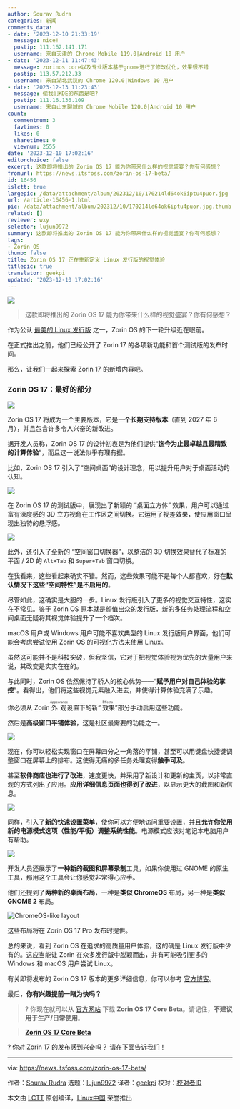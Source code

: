 ```yaml
---
author: Sourav Rudra
categories: 新闻
comments_data:
- date: '2023-12-10 21:33:19'
  message: nice!
  postip: 111.162.141.171
  username: 来自天津的 Chrome Mobile 119.0|Android 10 用户
- date: '2023-12-11 11:47:43'
  message: zorinos core以及专业版本基于gnome进行了修改优化，效果很不错
  postip: 113.57.212.33
  username: 来自湖北武汉的 Chrome 120.0|Windows 10 用户
- date: '2023-12-13 11:23:43'
  message: 偷我们KDE的东西是吧?
  postip: 111.16.136.109
  username: 来自山东聊城的 Chrome Mobile 120.0|Android 10 用户
count:
  commentnum: 3
  favtimes: 0
  likes: 0
  sharetimes: 0
  viewnum: 2555
date: '2023-12-10 17:02:16'
editorchoice: false
excerpt: 这款即将推出的 Zorin OS 17 能为你带来什么样的视觉盛宴？你有何感想？
fromurl: https://news.itsfoss.com/zorin-os-17-beta/
id: 16456
islctt: true
largepic: /data/attachment/album/202312/10/170214ld64ok6iptu4puor.jpg
url: /article-16456-1.html
pic: /data/attachment/album/202312/10/170214ld64ok6iptu4puor.jpg.thumb.jpg
related: []
reviewer: wxy
selector: lujun9972
summary: 这款即将推出的 Zorin OS 17 能为你带来什么样的视觉盛宴？你有何感想？
tags:
- Zorin OS
thumb: false
title: Zorin OS 17 正在重新定义 Linux 发行版的视觉体验
titlepic: true
translator: geekpi
updated: '2023-12-10 17:02:16'
---
```


![](/data/attachment/album/202312/10/170214ld64ok6iptu4puor.jpg)



> 
> 这款即将推出的 Zorin OS 17 能为你带来什么样的视觉盛宴？你有何感想？
> 
> 
> 


作为公认 [最美的 Linux 发行版](https://itsfoss.com/beautiful-linux-distributions/) 之一，Zorin OS 的下一轮升级近在眼前。


在正式推出之前，他们已经公开了 Zorin 17 的各项新功能和首个测试版的发布时间。


那么，让我们一起来探索 Zorin 17 的新增内容吧。


### Zorin OS 17：最好的部分


![](/data/attachment/album/202312/10/170216z0j9jgdiag9112ga.jpg)


Zorin OS 17 将成为一个主要版本，它是**一个长期支持版本**（直到 2027 年 6 月），并且包含许多令人兴奋的新改进。


据开发人员称，Zorin OS 17 的设计初衷是为他们提供“**迄今为止最卓越且最精致的计算体验**”，而且这一说法似乎有理有据。


比如，Zorin OS 17 引入了“空间桌面”的设计理念，用以提升用户对于桌面活动的认知。


![](/data/attachment/album/202312/10/170216pf6a77wnagwwcjhw.gif)


在 Zorin OS 17 的测试版中，展现出了新颖的 “桌面立方体” 效果，用户可以通过富有深度感的 3D 立方视角在工作区之间切换。它运用了视差效果，使应用窗口呈现出独特的悬浮感。


![](/data/attachment/album/202312/10/170216fay1pz2pkpz24z2z.jpg)


此外，还引入了全新的 “空间窗口切换器”，以整洁的 3D 切换效果替代了标准的平面 / 2D 的 `Alt+Tab` 和 `Super+Tab` 窗口切换。


在我看来，这些看起来确实不错。然而，这些效果可能不是每个人都喜欢，好在**默认情况下这些“空间特性”是不启用的**。


尽管如此，这确实是大胆的一步。Linux 发行版引入了更多的视觉交互特性，这实在不常见。鉴于 Zorin OS 原本就是颜值出众的发行版，新的多任务处理流程和空间桌面无疑将其视觉体验提升了一个档次。


macOS 用户或 Windows 用户可能不喜欢典型的 Linux 发行版用户界面，他们可能会考虑尝试使用 Zorin OS 的可视化方法来使用 Linux。


虽然这可能并不是科技突破，但我坚信，它对于把视觉体验视为优先的大量用户来说，其改变是实实在在的。


与此同时，Zorin OS 依然保持了骄人的核心优势——“**赋予用户对自己体验的掌控**”。看得出，他们将这些视觉元素融入进去，并使得计算体验充满了乐趣。


你必须从 Zorin <ruby> 外观 <rt>  Appearance </rt></ruby> 设置下的新“<ruby> 效果 <rt>  Effects </rt></ruby>”部分手动启用这些功能。


然后是**高级窗口平铺体验**，这是社区最需要的功能之一。


![](/data/attachment/album/202312/10/170217if1fozffpokc1u02.jpg)


现在，你可以轻松实现窗口在屏幕四分之一角落的平铺，甚至可以用键盘快捷键调整窗口在屏幕上的排布。这使得无痛的多任务处理变得**触手可及**。


甚至**软件商店也进行了改进**，速度更快，并采用了新设计和更新的主页，以非常直观的方式列出了应用。**应用详细信息页面也得到了改进**，以显示更大的截图和新信息。


![](/data/attachment/album/202312/10/170217l32masn9anyz08mn.jpg)


同样，引入了**新的快速设置菜单**，使你可以方便地访问重要设置，并且**允许你使用新的电源模式选项（性能/平衡）调整系统性能**。电源模式应该对笔记本电脑用户有帮助。


![](/data/attachment/album/202312/10/170217zy5vmmrs78p9z1y8.jpg)


开发人员还展示了**一种新的截图和屏幕录制**工具，如果你使用过 GNOME 的原生工具，那用这个工具会让你感觉非常得心应手。


他们还提到了**两种新的桌面布局**，一种是**类似 ChromeOS** 布局，另一种是**类似 GNOME 2** 布局。


![ChromeOS-like layout](/data/attachment/album/202312/10/170217d9itaju2xaoeebzv.jpg)


这些布局将在 Zorin OS 17 Pro 发布时提供。


总的来说，看到 Zorin OS 在追求的高质量用户体验，这的确是 Linux 发行版中少有的。这应当能让 Zorin 在众多发行版中脱颖而出，并有可能吸引更多的 Windows 和 macOS 用户尝试 Linux。


有关即将发布的 Zorin OS 17 版本的更多详细信息，你可以参考 [官方博客](https://blog.zorin.com/2023/12/04/a-sneak-peek-at-zorin-os-17/)。


最后，**你有兴趣提前一睹为快吗？**



> 
> ? 你现在就可以从 [官方网站](https://zorin.com/os/download/17/core/beta/) 下载 **Zorin OS 17 Core Beta**。请记住，**不建议用于生产/日常使用**。
> 
> 
> 



> 
> **[Zorin OS 17 Core Beta](https://zorin.com/os/download/17/core/beta/)**
> 
> 
> 


? 你对 Zorin 17 的发布感到兴奋吗？ 请在下面告诉我们！




---


via: <https://news.itsfoss.com/zorin-os-17-beta/>


作者：[Sourav Rudra](https://news.itsfoss.com/author/sourav/) 选题：[lujun9972](https://github.com/lujun9972) 译者：[geekpi](https://github.com/geekpi) 校对：[校对者ID](https://github.com/%E6%A0%A1%E5%AF%B9%E8%80%85ID)


本文由 [LCTT](https://github.com/LCTT/TranslateProject) 原创编译，[Linux中国](https://linux.cn/) 荣誉推出